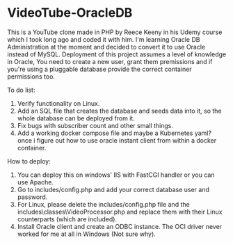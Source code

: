 # VideoTube-OracleDB
This is a YouTube clone made in PHP by Reece Keeny in his Udemy course which I took long ago and coded it with him. I'm learning Oracle DB Administration at the moment and decided to convert it to use Oracle instead of MySQL.
Deployment of this project assumes a level of knowledge in Oracle, You need to create a new user, grant them premissions and if you're using a pluggable database provide the correct container permissions too.

To do list:
1) Verify functionality on Linux.
2) Add an SQL file that creates the database and seeds data into it, so the whole database can be deployed from it.
3) Fix bugs with subscriber count and other small things.
4) Add a working docker compose file and maybe a Kubernetes yaml? once i figure out how to use oracle instant client from within a docker container.


How to deploy:
1) You can deploy this on windows' IIS with FastCGI handler or you can use Apache.
2) Go to includes/config.php and add your correct database user and password.
3) For Linux, please delete the includes/config.php file and the includes\classes\VideoProcessor.php and replace them with their Linux counterparts (which are included).
4) Install Oracle client and create an ODBC instance. The OCI driver never worked for me at all in Windows (Not sure why).
